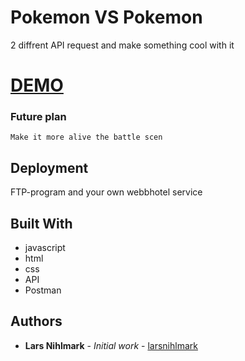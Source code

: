 <h1>Pokemon VS Pokemon</h1>

2 diffrent API request and make something cool with it


# [DEMO](https://larsnihlmark.github.io/PokemonBattle/)


### Future plan

```
Make it more alive the battle scen
```

## Deployment

FTP-program and your own webbhotel service

## Built With

* javascript
* html
* css
* API
* Postman


## Authors

* **Lars Nihlmark** - *Initial work* - [larsnihlmark](https://github.com/Larsnihlmark)


## 
